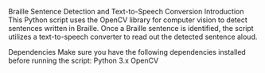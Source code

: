 Braille Sentence Detection and Text-to-Speech Conversion
Introduction
This Python script uses the OpenCV library for computer vision to detect sentences written in Braille. Once a Braille sentence is identified, the script utilizes a text-to-speech converter to read out the detected sentence aloud.

Dependencies
Make sure you have the following dependencies installed before running the script:
Python 3.x
OpenCV

